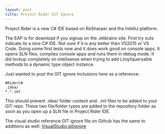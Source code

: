```yaml
---
layout: post
title: Project Rider GIT Ignore
---
```


Project Rider is a new C# IDE based on ReSharper and the IntelliJ platform.
  
The EAP is for download if you signup on the Jetbrains site. First try outs indicate its a nice C# IDE. 
Not sure if it is any better then VS2015 or VS Code. Doing some first tests now and it does work good on console apps. It opens SLN files, compiles console apps and runs them in debug mode. It did lockup completely on intelisense when trying to add Linq/Iqueryable methods to a dynamic type object instance.
  
Just wanted to post the GIT ignore inclusions here as a reference:
```
#RiderC#
.idea/
*.*.iml
```
  
This should prevent .idea/ folder content and *.*.iml files to be added to your GIT repo. These two file/folder types are added to the repository folder as soon as you open up a SLN file in Project Rider IDE.
  
The visual studio reference GIT ignore file on Github has the same to additions as well:
[VisualStudio.gitignore](https://github.com/github/gitignore/blob/master/VisualStudio.gitignore)
  
 